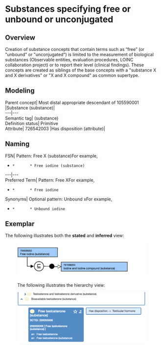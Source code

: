 # Substances specifying free or unbound or unconjugated

## Overview

Creation of substance concepts that contain terms such as “free” (or "unbound" or "unconjugated") is limited to the measurement of biological substances (Observable entities, evaluation procedures, LOINC collaboration project) or to report their level (clinical findings). These concepts are created as siblings of the base concepts with a "substance X and X derivatives" or "X and X compound" as common supertype.

## Modeling

Parent concept| Most distal appropriate descendant of 105590001 |Substance (substance)|  
---|---  
Semantic tag| (substance)  
Definition status| Primitive  
Attribute| 726542003 |Has disposition (attribute)|  
  
## Naming

FSN| Pattern: Free X (substance)For example,

  *     *       * Free iodine (substance)  

  
---|---  
Preferred Term| Pattern: Free XFor example,

  *     *       * Free iodine

  
Synonyms| Optional pattern: Unbound xFor example,

  *     *       * Unbound iodine

  
  
## Exemplar

The following illustrates both the **stated** and **inferred** view:

<figure><img src="images/174691594.png" alt="" title=""><figcaption><p>The following illustrates the hierarchy view:</p></figcaption></figure>

  

  

<figure><img src="images/174691593.png" alt="" title=""></figure>

